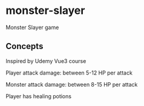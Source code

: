 # monster-slayer

Monster Slayer game

## Concepts

Inspired by Udemy Vue3 course

Player attack damage: between 5-12 HP per attack

Monster attack damage: between 8-15 HP per attack

Player has healing potions